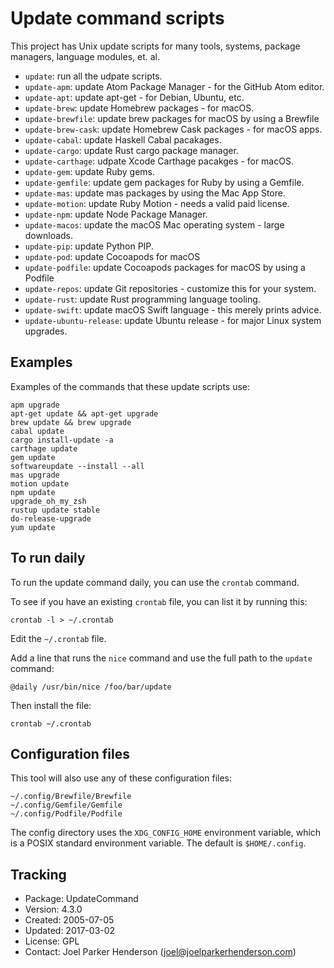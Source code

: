 # Update command scripts

This project has Unix update scripts for many tools,
systems, package managers, language modules, et. al.

 * `update`: run all the udpate scripts.
 * `update-apm`: update Atom Package Manager - for the GitHub Atom editor.
 * `update-apt`: update apt-get - for Debian, Ubuntu, etc.
 * `update-brew`: update Homebrew packages - for macOS.
 * `update-brewfile`: update brew packages for macOS by using a Brewfile
 * `update-brew-cask`: update Homebrew Cask packages - for macOS apps.
 * `update-cabal`: update Haskell Cabal pacakages.
 * `update-cargo`: update Rust cargo package manager.
 * `update-carthage`: udpate Xcode Carthage pacakges - for macOS.
 * `update-gem`: update Ruby gems.
 * `update-gemfile`: update gem packages for Ruby by using a Gemfile.
 * `update-mas`: update mas packages by using the Mac App Store.
 * `update-motion`: update Ruby Motion - needs a valid paid license.
 * `update-npm`: update Node Package Manager.
 * `update-macos`: update the macOS Mac operating system - large downloads.
 * `update-pip`: update Python PIP.
 * `update-pod`: update Cocoapods for macOS
 * `update-podfile`: update Cocoapods packages for macOS by using a Podfile
 * `update-repos`: update Git repositories - customize this for your system.
 * `update-rust`: update Rust programming language tooling.
 * `update-swift`: update macOS Swift language - this merely prints advice.
 * `update-ubuntu-release`: update Ubuntu release - for major Linux system upgrades.

## Examples

Examples of the commands that these update scripts use:

    apm upgrade
    apt-get update && apt-get upgrade
    brew update && brew upgrade
    cabal update
    cargo install-update -a
    carthage update
    gem update
    softwareupdate --install --all
    mas upgrade
    motion update
    npm update
    upgrade_oh_my_zsh
    rustup update stable
    do-release-upgrade
    yum update

## To run daily

To run the update command daily, you can use the `crontab` command.

To see if you have an existing `crontab` file, you can list it by running this:

    crontab -l > ~/.crontab

Edit the `~/.crontab` file.

Add a line that runs the `nice` command and use the full path to the `update` command:

    @daily /usr/bin/nice /foo/bar/update

Then install the file:

    crontab ~/.crontab


## Configuration files

This tool will also use any of these configuration files:

    ~/.config/Brewfile/Brewfile
    ~/.config/Gemfile/Gemfile
    ~/.config/Podfile/Podfile

The config directory uses the `XDG_CONFIG_HOME` environment variable, which is a POSIX standard environment variable. The default is `$HOME/.config`.


## Tracking

  * Package: UpdateCommand
  * Version: 4.3.0
  * Created: 2005-07-05
  * Updated: 2017-03-02
  * License: GPL
  * Contact: Joel Parker Henderson (joel@joelparkerhenderson.com)
